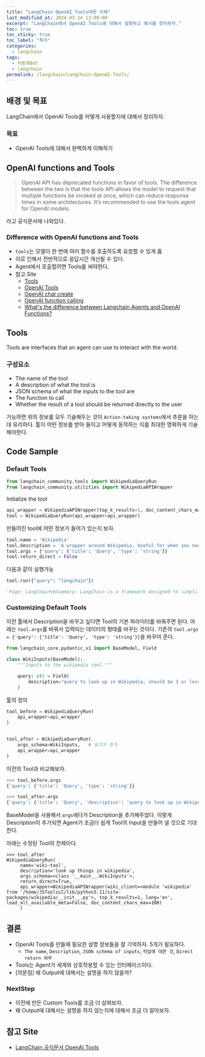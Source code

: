 ```yaml
---
title: "LangChain OpenAI Tools대한 이해"
last_modified_at: 2024-03-24 13:00:00 
excerpt: "LangChain에서 OpenAI Tools에 대해서 설명하고 예시를 정리하자."
toc: true
toc_sticky: true
toc_label: "목차"
categories:
  - langchain
tags:
  - 자동화Bot
  - langchain
permalink: /langchain/LangChain-OpenAI-Tools/
---
```


## 배경 및 목표

LangChain에서 OpenAI Tools를 어떻게 사용할지에 대해서 정리하자.

### 목표

- OpenAI Tools에 대해서 완벽하게 이해하기

## OpenAI functions and Tools

> OpenAI API has deprecated functions in favor of tools. The difference between the two is that the tools API allows the model to request that multiple functions be invoked at once, which can reduce response times in some architectures. It’s recommended to use the tools agent for OpenAI models.

라고 공식문서에 나와있다.

### Difference with OpenAI functions and Tools

- `tools`는 모델이 한 번에 여러 함수를 호출하도록 요청할 수 있게 줌
- 이로 인해서 전반적으로 응답시간 개선될 수 있다. 
- Agent에서 호출할려면 Tools를 써야한다.
- 참고 Site
  - [Tools](https://python.langchain.com/docs/modules/agents/tools/)
  - [OpenAI Tools](https://python.langchain.com/docs/modules/agents/agent_types/openai_tools)
  - [OpenAI chat create](https://platform.openai.com/docs/api-reference/chat/create)
  - [OpenAI function calling](https://platform.openai.com/docs/guides/function-calling)
  - [What's the difference between Langchain Agents and OpenAI Functions?](https://mikulskibartosz.name/difference-between-langchain-agents-and-openai-functions)

## Tools

Tools are interfaces that an agent can use to interact with the world.

### 구성요소

- The name of the tool
- A description of what the tool is
- JSON schema of what the inputs to the tool are
- The function to call
- Whether the result of a tool should be returned directly to the user

가능하면 위의 정보를 모두 기술해두는 것이 `Action-taking systems`에서 추론을 하는 데 유리하다. 툴이 어떤 정보를 받아 들이고 어떻게 동작하는 지를 최대한 명확하게 기술해야한다.

## Code Sample

### Default Tools

```python
from langchain_community.tools import WikipediaQueryRun
from langchain_community.utilities import WikipediaAPIWrapper
```

Initialize the tool

```python
api_wrapper = WikipediaAPIWrapper(top_k_results=1, doc_content_chars_max=100)
tool = WikipediaQueryRun(api_wrapper=api_wrapper)
```

만들어진 tool에 어떤 정보가 들어가 있는지 보자.

```python
tool.name = 'Wikipedia'
tool.description = 'A wrapper around Wikipedia. Useful for when you need to answer general questions about people, places, companies, facts, historical events, or other subjects. Input should be a search query.'
tool.args = {'query': {'title': 'Query', 'type': 'string'}}
tool.return_direct = False
```

다음과 같이 실행가능

```python
tool.run({"query": "langchain"})

'Page: LangChain\nSummary: LangChain is a framework designed to simplify the creation of applications '
```

### Customizing Default Tools

이전 툴에서 Description을 바꾸고 싶다면 Tool의 기본 파라미터를 바꿔주면 된다.
아래는 `tool.args`를 바꿔서 입력되는 데이터의 형태를 바꾸는 것이다. 기존의 `tool.args = {'query': {'title': 'Query', 'type': 'string'}}`을 바꾸어 준다. 

```python
from langchain_core.pydantic_v1 import BaseModel, Field

class WikiInputs(BaseModel):
    """Inputs to the wikipedia tool."""

    query: str = Field(
        description="query to look up in Wikipedia, should be 3 or less words"
    )
```

툴의 정의

```python
tool_before = WikipediaQueryRun(
    api_wrapper=api_wrapper
)


tool_after = WikipediaQueryRun(
    args_schema=WikiInputs,   # 요기가 추가
    api_wrapper=api_wrapper 
)
```

이전의 Tool과 비교해보자.

```python
>>> tool_before.args
{'query': {'title': 'Query', 'type': 'string'}}

>>> tool_after.args
{'query': {'title': 'Query', 'description': 'query to look up in Wikipedia, should be 3 or less words', 'type': 'string'}}
```

BaseModel을 사용해서 `args`에다가 Description을 추가해주었다. 이렇게 Description이 추가되면 Agent가 조금더 쉽게 Tool의 Input을 만들어 낼 것으로 기대한다.

아래는 수정된 Tool의 전체이다.

```
>>> tool_after
WikipediaQueryRun(
     name='wiki-tool',
     description='look up things in wikipedia',
     args_schema=<class '__main__.WikiInputs'>,
     return_direct=True,
     api_wrapper=WikipediaAPIWrapper(wiki_client=<module 'wikipedia' from '/home/JSToolsLC/lib/python3.11/site-packages/wikipedia/__init__.py'>, top_k_results=1, lang='en', load_all_available_meta=False, doc_content_chars_max=100)
     )
```

## 결론

- OpenAI Tools를 만들때 필요한 설명 정보들을 잘 기억하자. 5개가 필요하다.
  - `The name`, `Description`, `JSON schema of inputs`, `작업에 대한 것`, `Direct return 여부`
- Tools는 Agent가 세계와 상호작용할 수 있는 인터페이스이다.
- [의문점] 왜 Output에 대해서는 설명을 하지 않을까?

### NextStep

- 이전에 만든 Custom Tools를 조금 더 살펴보자.
- 왜 Output에 대해서는 설명을 하지 않는지에 대해서 조금 더 알아보자.

## 참고 Site

- [LangChain 공식문서 OpenAI Tools](https://python.langchain.com/docs/modules/model_io/output_parsers/types/openai_tools)


